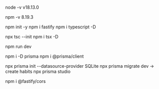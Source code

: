 node -v
v18.13.0

npm -v
8.19.3

npm init -y
npm i fastify
npm i typescript -D

npx tsc --init
npm i tsx -D

npm run dev

npm i -D prisma
npm i @prisma/client

npx prisma init --datasource-provider SQLite
npx prisma migrate dev -> create habits
npx prisma studio

npm i @fastify/cors